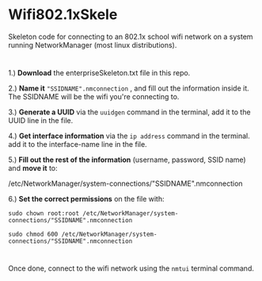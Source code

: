 # Wifi802.1xSkele
Skeleton code for connecting to an 802.1x school wifi network on a system running NetworkManager (most linux distributions).
#
1.) **Download** the enterpriseSkeleton.txt file in this repo.

2.) **Name it** `"SSIDNAME".nmconnection`  , and fill out the information inside it. The SSIDNAME will be the wifi you're connecting to.

3.) **Generate a UUID** via the  `uuidgen`  command in the terminal, add it to the UUID line in the file.

4.) **Get interface information** via the `ip address`  command in the terminal. add it to the interface-name line in the file.



5.) **Fill out the rest of the information** (username, password, SSID name) and **move it** to:

/etc/NetworkManager/system-connections/"SSIDNAME".nmconnection

6.) **Set the correct permissions** on the file with: 

`sudo chown root:root /etc/NetworkManager/system-connections/"SSIDNAME".nmconnection` 

`sudo chmod 600 /etc/NetworkManager/system-connections/"SSIDNAME".nmconnection` 

#

Once done, connect to the wifi network using the `nmtui`  terminal command.
